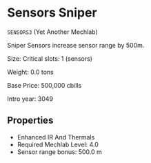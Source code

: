 # Sensors Sniper

`SENSORS3` (Yet Another Mechlab)

Sniper Sensors increase sensor range by 500m.

Size: Critical slots: 1 (sensors)

Weight: 0.0 tons

Base Price: 500,000 cbills

Intro year: 3049

## Properties
* Enhanced IR And Thermals
* Required Mechlab Level: 4.0 
* Sensor range bonus: 500.0 m
